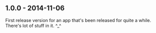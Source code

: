 ## 1.0.0 - 2014-11-06

First release version for an app that's been released for quite a while. There's lot of stuff in it. ^_^

